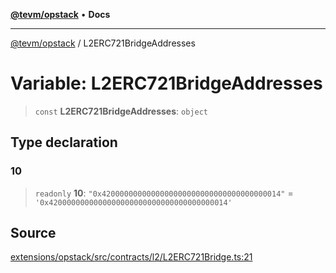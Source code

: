 [**@tevm/opstack**](../README.md) • **Docs**

***

[@tevm/opstack](../globals.md) / L2ERC721BridgeAddresses

# Variable: L2ERC721BridgeAddresses

> `const` **L2ERC721BridgeAddresses**: `object`

## Type declaration

### 10

> `readonly` **10**: `"0x4200000000000000000000000000000000000014"` = `'0x4200000000000000000000000000000000000014'`

## Source

[extensions/opstack/src/contracts/l2/L2ERC721Bridge.ts:21](https://github.com/evmts/tevm-monorepo/blob/main/extensions/opstack/src/contracts/l2/L2ERC721Bridge.ts#L21)
